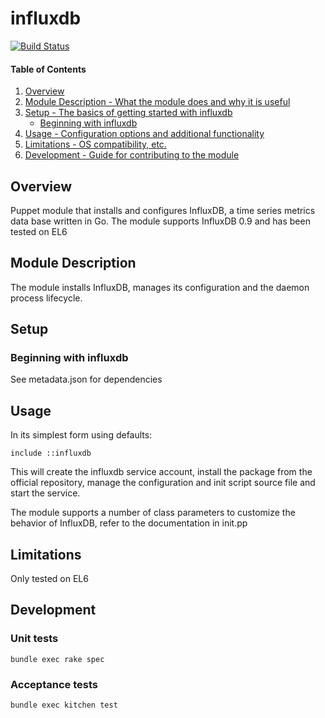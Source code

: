 # influxdb

[![Build Status](https://secure.travis-ci.org/unibet/puppet-influxdb.png)](http://travis-ci.org/unibet/puppet-influxdb)

#### Table of Contents

1. [Overview](#overview)
2. [Module Description - What the module does and why it is useful](#module-description)
3. [Setup - The basics of getting started with influxdb](#setup)
    * [Beginning with influxdb](#beginning-with-influxdb)
4. [Usage - Configuration options and additional functionality](#usage)
5. [Limitations - OS compatibility, etc.](#limitations)
6. [Development - Guide for contributing to the module](#development)

## Overview

Puppet module that installs and configures InfluxDB, a time series metrics data base
written in Go. The module supports InfluxDB 0.9 and has been tested on EL6

## Module Description

The module installs InfluxDB, manages its configuration and the daemon process
lifecycle.

## Setup

### Beginning with influxdb

See metadata.json for dependencies

## Usage

In its simplest form using defaults:

```
include ::influxdb
```

This will create the influxdb service account, install the package
from the official repository, manage the configuration and init script source
file and start the service.

The module supports a number of class parameters to customize the behavior of
InfluxDB, refer to the documentation in init.pp

## Limitations

Only tested on EL6

## Development

### Unit tests

```
bundle exec rake spec
```

### Acceptance tests

```
bundle exec kitchen test
```
